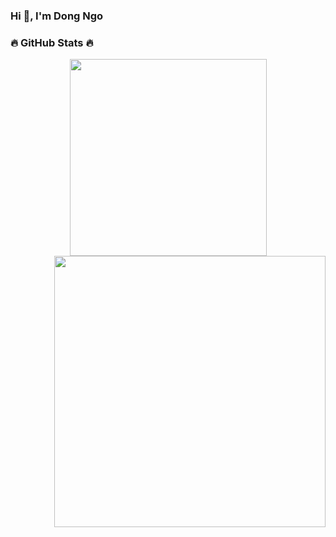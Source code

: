 ### Hi 👋, I'm Dong Ngo

<!-- [![Viewer](https://komarev.com/ghpvc/?username=andyngojs&color=1A8FE3&style=flat)](https://github.com/andyngojs) -->

<span>

</span>

<!--
### Technologies and Tools
![Javascript Logo](https://img.shields.io/badge/JavaScript-282C34?logo=javascript&logoColor=F7DF1E&style=flat)
![Typescript Logo](https://img.shields.io/badge/TypeScript-282C34?logo=typescript&logoColor=3178C6&style=flat)
![React Logo](https://img.shields.io/badge/React-282C34?logo=react&logoColor=61DAFB&style=flat)
![Redux logo](https://img.shields.io/badge/Redux-282C34?logo=redux&logoColor=764ABC&style=flat)
![Nodejs logo](https://img.shields.io/badge/Node.js-282C34?logo=node.js&logoColor=00F200&style=flat)
![Express logo](https://img.shields.io/badge/Express-282C34?logo=express&logoColor=FFFFFF&style=flat)
![MongoDB logo](https://img.shields.io/badge/MongoDB-282C34?logo=mongodb&logoColor=47A248&style=flat)
![HTML logo](https://img.shields.io/badge/HTML5-282C34?logo=html5&logoColor=E34F26&style=flat)
![CSS logo](https://img.shields.io/badge/CSS3-282C34?logo=css3&logoColor=1572B6&style=flat)
![SASS logo](https://img.shields.io/badge/Sass-282C34?logo=sass&logoColor=CC6699&style=flat)
![Git logo](https://img.shields.io/badge/git-282C34?logo=git&logoColor=F05032&style=flat)
![VSCode logo](https://img.shields.io/badge/VS%20Code-282C34?logo=visual-studio-code&logoColor=007ACC&style=flat)
![Firebase logo](https://img.shields.io/badge/Firebase-282C34?logo=firebase&logoColor=FFCA28&style=flat)
-->

### 🔥 GitHub Stats 🔥
<div align="center">
    <a href="#" title="Andyngojs">
        <img width="315" align="center" src="https://github-readme-stats.vercel.app/api/top-langs/?username=andyngojs&layout=compact&show_icons=true&langs_count=8&hide_border=true&hide=less,powershell,Ruby,Objective-C,Objective-C%2b%2b,Starlark" />
    </a>
    <a href="#" title="Andyngojs">
        <img align="right" width="434" src="https://github-readme-stats.vercel.app/api?username=andyngojs&show_icons=true&hide_border=true" />
    </a>
</div>

